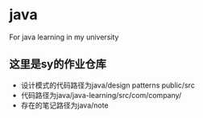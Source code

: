 # java
For java learning in my university
## 这里是sy的作业仓库
 * 设计模式的代码路径为java/design patterns public/src
 * 代码路径为java/java-learning/src/com/company/
 * 存在的笔记路径为java/note